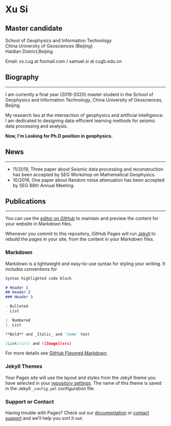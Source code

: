 # Xu Si
## Master candidate
School of Geophysics and Information Technology  
China University of Geosciences (Beijing)  
Haidian District,Beijing

Email: xs.cug at foxmail.com / samuel.si at cugb.edu.cn 

## Biography
***
I am currently a final year (2019-2020) master student in the School of Geophysics and Information Technology, China University of Geosciences, Beijing.

My research lies at the intersection of geophysics and artificial intelligence. I am dedicated to designing data-efficient learning methods for seismic data processing and analysis.  

**Now, I'm Looking for Ph.D position in geophysics.**

## News
***
* 11/2019, Three paper about Seismic data processing and reconstruction has been accepted by SEG Workshop on Mathematical Geophysics.
* 10/2018, One paper about Random noise attenuation has been accepted by SEG 88th Annual Meeting.

## Publications
***

You can use the [editor on GitHub](https://github.com/sixu0/sixu0.github.io/edit/master/index.md) to maintain and preview the content for your website in Markdown files.

Whenever you commit to this repository, GitHub Pages will run [Jekyll](https://jekyllrb.com/) to rebuild the pages in your site, from the content in your Markdown files.

### Markdown

Markdown is a lightweight and easy-to-use syntax for styling your writing. It includes conventions for

```markdown
Syntax highlighted code block

# Header 1
## Header 2
### Header 3

- Bulleted
- List

1. Numbered
2. List

**Bold** and _Italic_ and `Code` text

[Link](url) and ![Image](src)
```

For more details see [GitHub Flavored Markdown](https://guides.github.com/features/mastering-markdown/).

### Jekyll Themes

Your Pages site will use the layout and styles from the Jekyll theme you have selected in your [repository settings](https://github.com/sixu0/sixu0.github.io/settings). The name of this theme is saved in the Jekyll `_config.yml` configuration file.

### Support or Contact

Having trouble with Pages? Check out our [documentation](https://help.github.com/categories/github-pages-basics/) or [contact support](https://github.com/contact) and we’ll help you sort it out.
